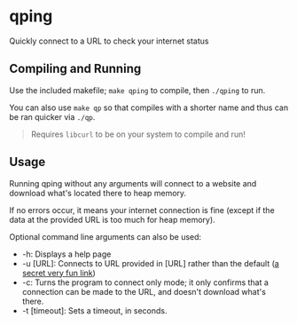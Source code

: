 # qping
Quickly connect to a URL to check your internet status

## Compiling and Running
Use the included makefile; `make qping` to compile, then `./qping` to run.

You can also use `make qp` so that compiles with a shorter name and thus can be ran quicker via `./qp`.

> Requires `libcurl` to be on your system to compile and run!

## Usage
Running qping without any arguments will connect to a website and download what's located there to heap memory. 

If no errors occur, it means your internet connection is fine (except if the data at the provided URL is too much for heap memory).

Optional command line arguments can also be used:
* -h: Displays a help page
* -u [URL]: Connects to URL provided in [URL] rather than the default ([a secret very fun link](https://en.wikipedia.org/wiki/Cat))
* -c: Turns the program to connect only mode; it only confirms that a connection can be made to the URL, and doesn't download what's there.
* -t [timeout]: Sets a timeout, in seconds.
